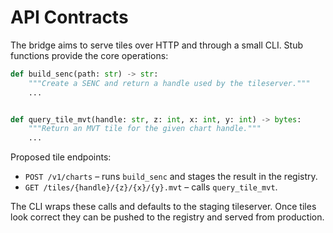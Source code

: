 # API Contracts

The bridge aims to serve tiles over HTTP and through a small CLI.  Stub
functions provide the core operations:

```python
def build_senc(path: str) -> str:
    """Create a SENC and return a handle used by the tileserver."""
    ...


def query_tile_mvt(handle: str, z: int, x: int, y: int) -> bytes:
    """Return an MVT tile for the given chart handle."""
    ...
```

Proposed tile endpoints:

- `POST /v1/charts` – runs `build_senc` and stages the result in the registry.
- `GET /tiles/{handle}/{z}/{x}/{y}.mvt` – calls `query_tile_mvt`.

The CLI wraps these calls and defaults to the staging tileserver.  Once tiles
look correct they can be pushed to the registry and served from production.
